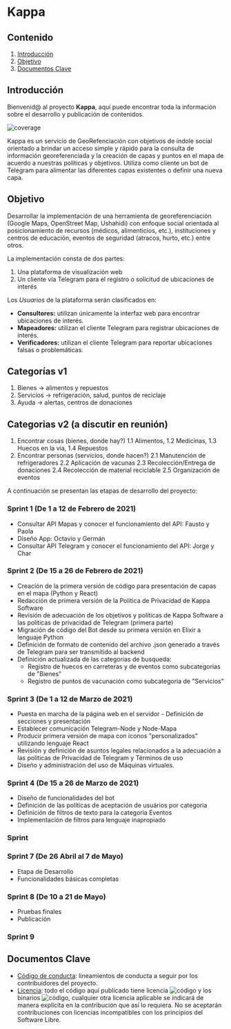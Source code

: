 # Kappa

## Contenido

1. [Introducción](#Introducción)
2. [Objetivo](#Objetivo)
3. [Documentos Clave](#Documentos_Clave)

## Introducción <a name = "Introducción"></a>

Bienvenid@ al proyecto **Kappa**, aquí puede encontrar toda la información sobre el desarrollo y publicación de contenidos.

![coverage](https://img.shields.io/badge/estado-50%25-blue?style=for-the-badge)

Kappa es un servicio de GeoRefenciación con objetivos de índole social orientado a brindar un acceso simple y rápido para la consulta de información georeferenciada y la creación de capas y puntos en el mapa de acuerdo a nuestras políticas y objetivos. Utiliza como cliente un bot de Telegram para alimentar las diferentes capas existentes o definir una nueva capa.

## Objetivo <a name = "Objetivo"></a>

Desarrollar la implementación de una herramienta de georeferenciación (Google Maps, OpenStreet Map, Ushahidi) con enfoque social orientada al posicionamiento de recursos (médicos, alimenticios, etc.), instituciones y centros de educación, eventos de seguridad (atracos, hurto, etc.) entre otros.

La implementación consta de dos partes:
1. Una plataforma de visualización web
2. Un cliente vía Telegram para el registro o solicitud de ubicaciones de interés

Los *Usuarios* de la plataforma serán clasificados en:
* **Consultores:** utilizan únicamente la interfaz web para encontrar ubicaciones de interés.
* **Mapeadores:** utilizan el cliente Telegram para registrar ubicaciones de interés.
* **Verificadores:** utilizan el cliente Telegram para reportar ubicaciones falsas o problemáticas.

## Categorías v1
1. Bienes -> alimentos y repuestos
2. Servicios -> refrigeración, salud, puntos de reciclaje
3. Ayuda -> alertas, centros de donaciones

## Categorias v2 (a discutir en reunión)
1. Encontrar cosas (bienes, donde hay?)
     1.1 Alimentos, 
     1.2 Medicinas,
     1.3 Huecos en la via,
     1.4 Repuestos
2. Encontrar personas (servicios, donde hacen?)
     2.1 Manutención de refrigeradores
     2.2 Aplicación de vacunas
     2.3 Recolección/Entrega de donaciones
     2.4 Recolección de material reciclable
     2.5 Organización de eventos 

A continuación se presentan las etapas de desarrollo del proyecto: 

### Sprint 1 (De 1 a 12 de Febrero de 2021)
- Consultar API Mapas y conocer el funcionamiento del API: Fausto y Paola
- Diseño App: Octavio y Germán
- Consultar API Telegram y conocer el funcionamiento del API: Jorge y Char

### Sprint 2 (De 15 a 26 de Febrero de 2021)
- Creación de la primera versión de código para presentación de capas en el mapa (Python y React)
- Redacción de primera versión de la Politica de Privacidad de Kappa Software
- Revisión de adecuación de los objetivos y políticas de Kappa Software a las politicas de privacidad de Telegram (primera parte)
- Migración de código del Bot desde su primera versión en Elixir a lenguaje Python
- Definición de formato de contenido del archivo .json generado a través de Telegram para ser transmitido al backend
- Definición actualizada de las categorias de busqueda: 
     - Registro de huecos en carreteras y de eventos como subcategorias de "Bienes"
     - Registro de puntos de vacunación como subcategoria de "Servicios"

### Sprint 3 (De 1 a 12 de Marzo de 2021)
- Puesta en marcha de la página web en el servidor 
      - Definición de secciones y presentación
- Establecer comunicación Telegram-Node y Node-Mapa
- Producir primera versión de mapa con iconos "personalizados" utilizando lenguaje React
- Revisión y definición de asuntos legales relacionados a la adecuación a las politicas de Privacidad de Telegram y Términos de uso
- Diseño y administración del uso de Máquinas virtuales.

### Sprint 4 (De 15 a 26 de Marzo de 2021)
- Diseño de funcionalidades del bot 
- Definición de las políticas de aceptación de usuários por categoria
- Definición de filtros de texto para la categoria Eventos 
- Implementación de filtros para lenguaje inapropiado

### Sprint 

### Sprint 7 (De 26 Abril al 7 de Mayo)
- Etapa de Desarrollo
- Funcionalidades básicas completas

### Sprint 8 (De 10 a 21 de Mayo)
- Pruebas finales
- Publicación

### Sprint 9 


## Documentos Clave <a name = "Documentos_Clave"></a>
- [Código de conducta][1]: lineamientos de conducta a seguir por los contribuidores del proyecto.
- [Licencia][2]: todo el código aquí publicado tiene licencia ![código](https://img.shields.io/badge/code-Affero%20GPL%20v3-lima?style=flat-square) y los binarios ![código](https://img.shields.io/badge/code-MIT-lima?style=flat-square), cualquier otra licencia aplicable se indicará de manera explícita en la contribución que así lo requiera. No se aceptarán contribuciones con licencias incompatibles con los principios del Software Libre.

[1]: https://github.com/KappaSoftware/Kappa/blob/main/CODE_OF_CONDUCT.md
[2]: https://github.com/piratax007/LaTeXamples/blob/master/License.md

